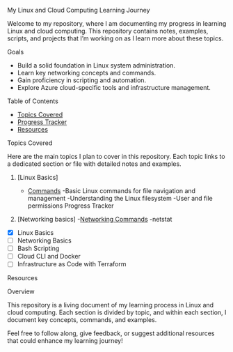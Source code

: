  My Linux and Cloud Computing Learning Journey

Welcome to my repository, where I am documenting my progress in learning Linux and cloud computing. This repository contains notes, examples, scripts, and projects that I’m working on as I learn more about these topics.

 Goals
- Build a solid foundation in Linux system administration.
- Learn key networking concepts and commands.
- Gain proficiency in scripting and automation.
- Explore Azure cloud-specific tools and infrastructure management.

 Table of Contents
- [Topics Covered](#topics-covered)
- [Progress Tracker](#progress-tracker)
- [Resources](#resources)

 Topics Covered

Here are the main topics I plan to cover in this repository. Each topic links to a dedicated section or file with detailed notes and examples.

1. [Linux Basics]
   - [Commands](./Basics/commands.md)
   -Basic Linux commands for file navigation and management 
   -Understanding the Linux filesystem 
   -User and file permissions
 Progress Tracker

2. [Networking basics]
   -[Networking Commands](./Networking/Networking.txt)
   -netstat


- [x] Linux Basics
- [ ] Networking Basics
- [ ] Bash Scripting
- [ ] Cloud CLI and Docker
- [ ] Infrastructure as Code with Terraform

 Resources





 Overview

This repository is a living document of my learning process in Linux and cloud computing. Each section is divided by topic, and within each section, I document key concepts, commands, and examples.

Feel free to follow along, give feedback, or suggest additional resources that could enhance my learning journey!
